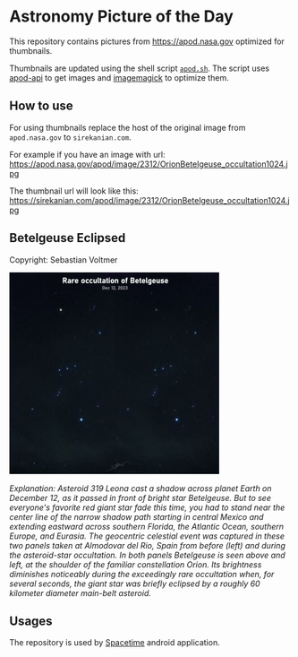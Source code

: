 # Astronomy Picture of the Day

This repository contains pictures from https://apod.nasa.gov optimized for thumbnails.

Thumbnails are updated using the shell script [`apod.sh`](apod.sh). The script
uses [apod-api](https://github.com/nasa/apod-api) to get images and [imagemagick](https://imagemagick.org) to
optimize them.

## How to use

For using thumbnails replace the host of the original image from `apod.nasa.gov` to `sirekanian.com`.

For example if you have an image with url:<br>
https://apod.nasa.gov/apod/image/2312/OrionBetelgeuse_occultation1024.jpg

The thumbnail url will look like this:<br>
https://sirekanian.com/apod/image/2312/OrionBetelgeuse_occultation1024.jpg

## Betelgeuse Eclipsed

Copyright: Sebastian Voltmer

[![the picture of the day][1]][2]

_Explanation: Asteroid 319 Leona cast a shadow across planet Earth on December 12, as it passed in front of bright star Betelgeuse. But to see everyone's favorite red giant star fade this time, you had to stand near the center line of the narrow shadow path starting in central Mexico and extending eastward across southern Florida, the Atlantic Ocean, southern Europe, and Eurasia. The geocentric celestial event was captured in these two panels taken at Almodovar del Rio, Spain from before (left) and during the asteroid-star occultation. In both panels Betelgeuse is seen above and left, at the shoulder of the familiar constellation Orion. Its brightness diminishes noticeably during the exceedingly rare occultation when, for several seconds, the giant star was briefly eclipsed by a roughly 60 kilometer diameter main-belt asteroid._

## Usages

The repository is used by [Spacetime][3] android application.

[1]: image/2312/OrionBetelgeuse_occultation1024.jpg

[2]: https://apod.nasa.gov/apod/image/2312/OrionBetelgeuse_occultation1024.jpg

[3]: https://github.com/sirekanian/spacetime
